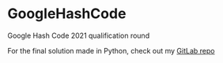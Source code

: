 # GoogleHashCode
Google Hash Code 2021 qualification round

For the final solution made in Python, check out my [GitLab repo](https://gitlab.com/Lemonade-Tea/google-hash-code-2021-traffic-lights)
